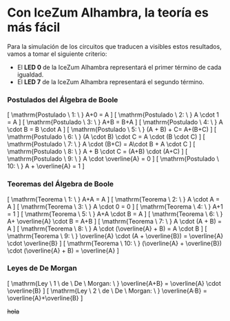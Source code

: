 # Con IceZum Alhambra, la teoría es más fácil

Para la simulación de los circuitos que traducen a visibles estos resultados, vamos a tomar el siguiente criterio:
- El **LED 0** de la IceZum Alhambra representará el primer término de cada igualdad.
- El **LED 7** de la IceZum Alhambra representará el segundo término.


### Postulados del Álgebra de Boole


\[
\mathrm{Postulado \ 1: \ } A+0 = A
\]
\[
\mathrm{Postulado \ 2: \ } A \cdot 1 = A
\]
\[
\mathrm{Postulado \ 3: \ } A+B = B+A
\]
\[
\mathrm{Postulado \ 4: \ } A \cdot B = B \cdot A
\]
\[
\mathrm{Postulado \ 5: \ } (A + B) + C= A+(B+C)
\]
\[
\mathrm{Postulado \ 6: \ } (A \cdot B) \cdot C = A \cdot (B \cdot C)
\]
\[
\mathrm{Postulado \ 7: \ } A \cdot (B+C) = A\cdot B + A \cdot C
\]
\[
\mathrm{Postulado \ 8: \ } A + B \cdot C = (A+B) \cdot (A+C)
\]
\[
\mathrm{Postulado \ 9: \ } A \cdot \overline{A} = 0
\]
\[
\mathrm{Postulado \ 10: \ } A + \overline{A} = 1
\]

### Teoremas del Álgebra de Boole

\[
\mathrm{Teorema \ 1: \ } A+A = A
\]
\[
\mathrm{Teorema \ 2: \ } A \cdot A = A
\]
\[
\mathrm{Teorema \ 3: \ } A \cdot 0 = 0
\]
\[
\mathrm{Teorema \ 4: \ } A+1 = 1
\]
\[
\mathrm{Teorema \ 5: \ } A+A \cdot B = A
\]
\[
\mathrm{Teorema \ 6: \ } A+ \overline{A} \cdot B = A+B
\]
\[
\mathrm{Teorema \ 7: \ } A \cdot (A + B) = A
\]
\[
\mathrm{Teorema \ 8: \ } A \cdot (\overline{A} + B) = A \cdot B
\]
\[
\mathrm{Teorema \ 9: \ } \overline{A} \cdot (A + \overline{B}) = \overline{A} \cdot \overline{B}
\]
\[
\mathrm{Teorema \ 10: \ } (\overline{A} + \overline{B}) \cdot (\overline{A} + B) = \overline{A}
\]

### Leyes de De Morgan
\[
\mathrm{Ley \ 1 \ de \ De \ Morgan: \ } \overline{A+B} = \overline{A} \cdot \overline{B}
\]
\[
\mathrm{Ley \ 2 \ de \ De \ Morgan: \ } \overline{A·B} = \overline{A}+\overline{B}
\]

~~hola~~
